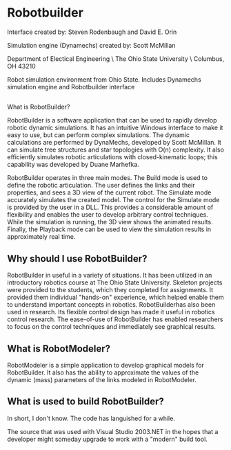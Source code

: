 # Robotbuilder

Interface created by: Steven Rodenbaugh and David E. Orin

Simulation engine (Dynamechs) created by: Scott McMillan

Department of Electical Engineering \\
The Ohio State University \\
Columbus, OH 43210

Robot simulation environment from Ohio State. Includes Dynamechs simulation engine and Robotbuilder interface

##
What is RobotBuilder?

RobotBuilder is a software application that can be used to rapidly develop robotic dynamic simulations. It has an intuitive Windows interface to make it easy to use, but can perform complex simulations. The dynamic calculations are performed by DynaMechs, developed by Scott McMillan. It can simulate tree structures and star topologies with O(n) complexity. It also efficiently simulates robotic articulations with closed-kinematic loops; this capability was developed by Duane Marhefka.

RobotBuilder operates in three main modes. The Build mode is used to define the robotic articulation. The user defines the links and their properties, and sees a 3D view of the current robot. The Simulate mode accurately simulates the created model. The control for the Simulate mode is provided by the user in a DLL. This provides a considerable amount of flexibility and enables the user to develop arbitrary control techniques. While the simulation is running, the 3D view shows the animated results. Finally, the Playback mode can be used to view the simulation results in approximately real time.

## Why should I use RobotBuilder?

RobotBuilder in useful in a variety of situations. It has been utilized in an introductory robotics course at The Ohio State University. Skeleton projects were provided to the students, which they completed for assignments. It provided them individual "hands-on" experience, which helped enable them to understand important concepts in robotics. RobotBuilderhas also been used in research. Its flexible control design has made it useful in robotics control research. The ease-of-use of RobotBuilder has enabled researchers to focus on the control techniques and immediately see graphical results.

## What is RobotModeler?

RobotModeler is a simple application to develop graphical models for RobotBuilder. It also has the ability to approximate the values of the dynamic (mass) parameters of the links modeled in RobotModeler.

## What is used to build RobotBuilder?

In short, I don't know.  The code has languished for a while.

The source that was used with Visual Studio 2003.NET in the hopes that a developer might someday upgrade to work with a "modern" build tool.